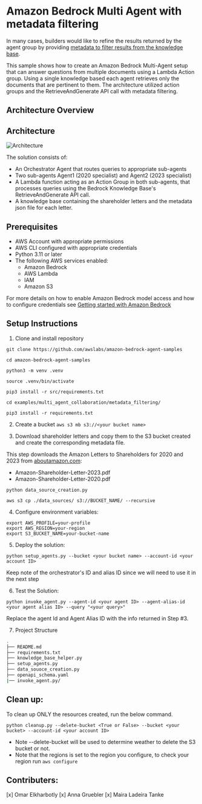 # Amazon Bedrock Multi Agent with metadata filtering

In many cases, builders would like to refine the results returned by the agent group by providing [metadata to filter results from the knowledge base](https://aws.amazon.com/blogs/machine-learning/amazon-bedrock-knowledge-bases-now-supports-metadata-filtering-to-improve-retrieval-accuracy/).

This sample shows how to create an Amazon Bedrock Multi-Agent setup that can answer questions from multiple documents using a Lambda Action group. Using a single knowledge based each agent retrieves only the documents that are pertinent to them. The architecture utilized action groups and the RetrieveAndGenerate API call with metadata filtering.

## Architecture Overview

## Architecture
![Architecture](./metadatafiltering.png)

The solution consists of:
- An Orchestrator Agent that routes queries to appropriate sub-agents
- Two sub-agents Agent1 (2020 specialist) and Agent2 (2023 specialist)
- A Lambda function acting as an Action Group in both sub-agents, that processes queries using the Bedrock Knowledge Base's RetrieveAndGenerate API call.
- A knowledge base containing the shareholder letters and the metadata json file for each letter.

## Prerequisites

- AWS Account with appropriate permissions 
- AWS CLI configured with appropriate credentials
- Python 3.11 or later
- The following AWS services enabled:
  - Amazon Bedrock
  - AWS Lambda
  - IAM
  - Amazon S3
    
For more details on how to enable Amazon Bedrock model access and how to configure credentials see [Getting started with Amazon Bedrock](https://docs.aws.amazon.com/bedrock/latest/userguide/getting-started.html)


## Setup Instructions

1. Clone and install repository
```
git clone https://github.com/awslabs/amazon-bedrock-agent-samples

cd amazon-bedrock-agent-samples

python3 -m venv .venv

source .venv/bin/activate

pip3 install -r src/requirements.txt

cd examples/multi_agent_collaboration/metadata_filtering/

pip3 install -r requirements.txt
```


2. Create a bucket
```aws s3 mb s3://<your bucket name>```

3. Download shareholder letters and copy them to the S3 bucket created and create the corresponding metadata file.

This step downloads the Amazon Letters to Shareholders for 2020 and 2023 from [aboutamazon.com](https://ir.aboutamazon.com/annual-reports-proxies-and-shareholder-letters/default.aspx):

- Amazon-Shareholder-Letter-2023.pdf
- Amazon-Shareholder-Letter-2020.pdf

```python data_source_creation.py```

```aws s3 cp ./data_sources/ s3://BUCKET_NAME/ --recursive```


4. Configure environment variables:
```
export AWS_PROFILE=your-profile
export AWS_REGION=your-region
export S3_BUCKET_NAME=your-bucket-name
```


5. Deploy the solution:
```
python setup_agents.py --bucket <your bucket name> --account-id <your account ID>
```
Keep note of the orchestrator's ID and alias ID since we will need to use it in the next step

6. Test the Solution:

```
python invoke_agent.py --agent-id <your agent ID> --agent-alias-id <your agent alias ID> --query "<your query>" 
```

Replace the agent Id and Agent Alias ID with the info returned in Step #3.



7. Project Structure
```bash
.
├── README.md
├── requirements.txt
├── knowledge_base_helper.py
├── setup_agents.py
├── data_souoce_creation.py
├── openapi_schema.yaml
|── invoke_agent.py/
```

## Clean up:

To clean up ONLY the resources created, run the below command.
```
python cleanup.py --delete-bucket <True or False> --bucket <your bucket> --account-id <your account ID>
```

* Note --delete-bucket will be used to determine weather to delete the S3 bucket or not.
* Note that the regions is set to the region you configure, to check your region run ```aws configure```


## Contributers:
[x] Omar Elkharbotly
[x] Anna Gruebler
[x] Maira Ladeira Tanke